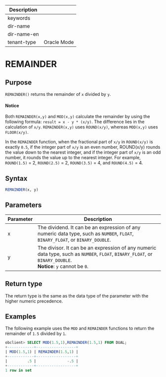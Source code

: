 | Description   |                 |
|---------------|-----------------|
| keywords      |                 |
| dir-name      |                 |
| dir-name-en   |                 |
| tenant-type   | Oracle Mode     |

# REMAINDER

## Purpose

`REMAINDER()` returns the remainder of `x` divided by `y`.

  <main id="notice" type='notice'>
    <h4>Notice</h4>
    <p>Both <code>REMAINDER(x,y)</code> and <code>MOD(x,y)</code> calculate the remainder by using the following formula: <code>result = x - y * (x/y)</code>. The difference lies in the calculation of <code>x/y</code>. <code>REMAINDER(x,y)</code> uses <code>ROUND(x/y)</code>, whereas <code>MOD(x,y)</code> uses <code>FLOOR(x/y)</code>. </p>
    <p>In the <code>REMAINDER</code> function, when the fractional part of <code>x/y</code> in <code>ROUND(x/y)</code> is exactly <code>0.5</code>, if the integer part of <code>x/y</code> is an even number, ROUND(x/y) rounds the value down to the nearest integer, and if the integer part of <code>x/y</code> is an odd number, it rounds the value up to the nearest integer. For example, <code>ROUND(1.5)</code> = 2, <code>ROUND(2.5)</code> = 2, <code>ROUND(3.5)</code> = 4, and <code>ROUND(4.5)</code> = 4. </p>
  </main>

## Syntax

```sql
REMAINDER(x, y)
```

## Parameters

| **Parameter** | **Description** |
|--------|---------------------------------------------------------------------------------------------------------|
| x | The dividend. It can be an expression of any numeric data type, such as `NUMBER`, `FLOAT`, `BINARY_FLOAT`, or `BINARY_DOUBLE`.  |
| y | The divisor. It can be an expression of any numeric data type, such as `NUMBER`, `FLOAT`, `BINARY_FLOAT`, or `BINARY_DOUBLE`.  <br>**Notice**: `y` cannot be `0`.  |

## Return type

The return type is the same as the data type of the parameter with the higher numeric precedence.

## Examples

The following example uses the `MOD` and `REMAINDER` functions to return the remainder of `1.5` divided by `1`.

```sql
obclient> SELECT MOD(1.5,1),REMAINDER(1.5,1) FROM DUAL;
+------------+------------------+
| MOD(1.5,1) | REMAINDER(1.5,1) |
+------------+------------------+
|         .5 |              -.5 |
+------------+------------------+
1 row in set
```
